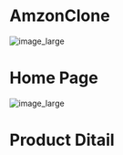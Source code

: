# AmzonClone
![image_large](https://user-images.githubusercontent.com/61114321/221220061-1efc2ee9-37bc-47b0-ac52-9deb450dd5c5.png)
# Home Page
![image_large](https://user-images.githubusercontent.com/61114321/221220950-e4b9f973-8f5f-4d61-b2ce-c400433d8e07.png)
# Product Ditail
